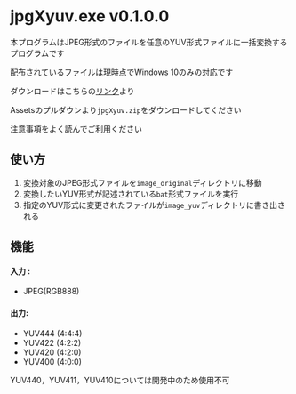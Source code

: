 # jpgXyuv.exe v0.1.0.0
本プログラムはJPEG形式のファイルを任意のYUV形式ファイルに一括変換するプログラムです

配布されているファイルは現時点でWindows 10のみの対応です

ダウンロードはこちらの[リンク](https://github.com/7ra4no/jpgXyuv/releases)より

Assetsのプルダウンより`jpgXyuv.zip`をダウンロードしてください

注意事項をよく読んでご利用ください

## 使い方
1. 変換対象のJPEG形式ファイルを`image_original`ディレクトリに移動
2. 変換したいYUV形式が記述されている`bat`形式ファイルを実行
3. 指定のYUV形式に変更されたファイルが`image_yuv`ディレクトリに書き出される

## 機能
#### 入力 :
* JPEG(RGB888)
#### 出力:
* YUV444 (4:4:4)
* YUV422 (4:2:2)
* YUV420 (4:2:0)
* YUV400 (4:0:0)

YUV440，YUV411，YUV410については開発中のため使用不可
